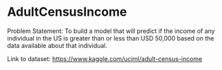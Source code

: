 # AdultCensusIncome
Problem Statement: To build a model that will predict if the income of any individual in the US is greater than or less than USD 50,000 based on the data available about that individual.

Link to dataset: https://www.kaggle.com/uciml/adult-census-income
